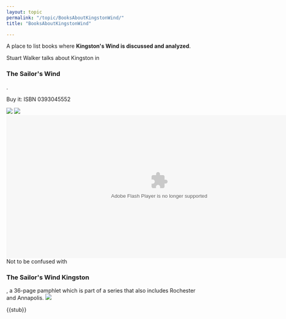 ```yaml
---
layout: topic
permalink: "/topic/BooksAboutKingstonWind/"
title: "BooksAboutKingstonWind"

---
```



A place to list books where <strong>Kingston's Wind is discussed and analyzed</strong>.

<div class="item" style="width: 500px;">
Stuart Walker talks about Kingston in <h3 class="plain">The Sailor's Wind</h3>.

Buy it: ISBN 0393045552

<img src="http://k7waterfront.org/Images/SailorsWindBook100.jpg" class="floatleft">
<img src="http://k7waterfront.org/Images/SailorsWindBookTOC.jpg" class="floatleft" >

<OBJECT classid="clsid:D27CDB6E-AE6D-11cf-96B8-444553540000" codebase="http://download.macromedia.com/pub/shockwave/cabs/flash/swflash.cab#version=6,0,0,0" WIDTH="800" HEIGHT="374" id="YSailorsWindBookRef01" ALIGN="">
<PARAM NAME=movie VALUE="http://k7waterfront.org/Images/SailorsWindBookRef.swf"> <PARAM NAME=quality VALUE=high> <PARAM NAME=bgcolor VALUE=#333399> <EMBED src="http://k7waterfront.org/Images/SailorsWindBookRef.swf" quality=high bgcolor=#333399 WIDTH="800" HEIGHT="374" NAME="SailorsWindBookRef" ALIGN="" TYPE="application/x-shockwave-flash" PLUGINSPAGE="http://www.macromedia.com/go/getflashplayer"></EMBED> </OBJECT>
</div>


<div class="item" style="width: 500px;">
Not to be confused with <h3 class="plain">The Sailor's Wind Kingston</h3> , a 36-page pamphlet which is part of a series that also includes Rochester and Annapolis.
<img src="http://k7waterfront.org/Images/SailorsWindPamphlet.jpg" class="floatleft">
</div>


{{stub}}

